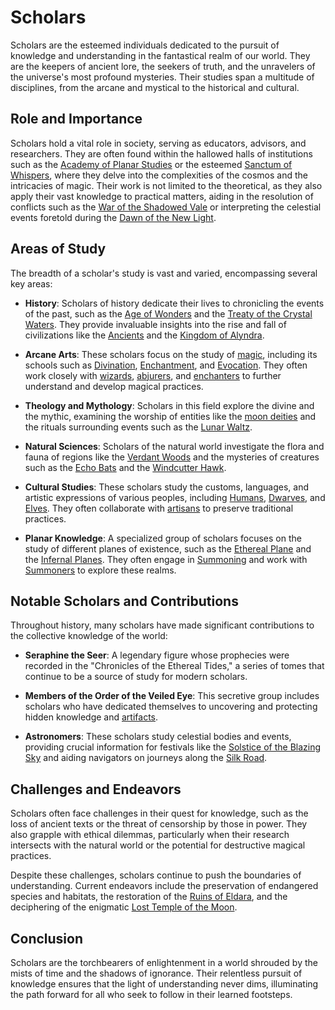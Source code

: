 # Scholars

Scholars are the esteemed individuals dedicated to the pursuit of knowledge and understanding in the fantastical realm of our world. They are the keepers of ancient lore, the seekers of truth, and the unravelers of the universe's most profound mysteries. Their studies span a multitude of disciplines, from the arcane and mystical to the historical and cultural.

## Role and Importance

Scholars hold a vital role in society, serving as educators, advisors, and researchers. They are often found within the hallowed halls of institutions such as the [Academy of Planar Studies](Academy%20of%20Planar%20Studies.md) or the esteemed [Sanctum of Whispers](Sanctum%20of%20Whispers.md), where they delve into the complexities of the cosmos and the intricacies of magic. Their work is not limited to the theoretical, as they also apply their vast knowledge to practical matters, aiding in the resolution of conflicts such as the [War of the Shadowed Vale](War%20of%20the%20Shadowed%20Vale.md) or interpreting the celestial events foretold during the [Dawn of the New Light](Dawn%20of%20the%20New%20Light.md).

## Areas of Study

The breadth of a scholar's study is vast and varied, encompassing several key areas:

- **History**: Scholars of history dedicate their lives to chronicling the events of the past, such as the [Age of Wonders](Age%20of%20Wonders.md) and the [Treaty of the Crystal Waters](Treaty%20of%20the%20Crystal%20Waters.md). They provide invaluable insights into the rise and fall of civilizations like the [Ancients](Ancients.md) and the [Kingdom of Alyndra](Kingdom%20of%20Alyndra.md).

- **Arcane Arts**: These scholars focus on the study of [magic](Magic.md), including its schools such as [Divination](Divination.md), [Enchantment](Enchantment.md), and [Evocation](Evocation.md). They often work closely with [wizards](Wizards.md), [abjurers](Abjurers.md), and [enchanters](Enchanters.md) to further understand and develop magical practices.

- **Theology and Mythology**: Scholars in this field explore the divine and the mythic, examining the worship of entities like the [moon deities](Moon%20Deities.md) and the rituals surrounding events such as the [Lunar Waltz](Lunar%20Waltz.md).

- **Natural Sciences**: Scholars of the natural world investigate the flora and fauna of regions like the [Verdant Woods](Verdant%20Woods.md) and the mysteries of creatures such as the [Echo Bats](Echo%20Bats.md) and the [Windcutter Hawk](Windcutter%20Hawk.md).

- **Cultural Studies**: These scholars study the customs, languages, and artistic expressions of various peoples, including [Humans](Humans.md), [Dwarves](Dwarves.md), and [Elves](Elves.md). They often collaborate with [artisans](Artisans.md) to preserve traditional practices.

- **Planar Knowledge**: A specialized group of scholars focuses on the study of different planes of existence, such as the [Ethereal Plane](Ethereal%20Plane.md) and the [Infernal Planes](Infernal%20Planes.md). They often engage in [Summoning](Summoning.md) and work with [Summoners](Summoners.md) to explore these realms.

## Notable Scholars and Contributions

Throughout history, many scholars have made significant contributions to the collective knowledge of the world:

- **Seraphine the Seer**: A legendary figure whose prophecies were recorded in the "Chronicles of the Ethereal Tides," a series of tomes that continue to be a source of study for modern scholars.

- **Members of the Order of the Veiled Eye**: This secretive group includes scholars who have dedicated themselves to uncovering and protecting hidden knowledge and [artifacts](Artifacts.md).

- **Astronomers**: These scholars study celestial bodies and events, providing crucial information for festivals like the [Solstice of the Blazing Sky](Solstice%20of%20the%20Blazing%20Sky.md) and aiding navigators on journeys along the [Silk Road](Silk%20Road.md).

## Challenges and Endeavors

Scholars often face challenges in their quest for knowledge, such as the loss of ancient texts or the threat of censorship by those in power. They also grapple with ethical dilemmas, particularly when their research intersects with the natural world or the potential for destructive magical practices.

Despite these challenges, scholars continue to push the boundaries of understanding. Current endeavors include the preservation of endangered species and habitats, the restoration of the [Ruins of Eldara](Ruins%20of%20Eldara.md), and the deciphering of the enigmatic [Lost Temple of the Moon](Lost%20Temple%20of%20the%20Moon.md).

## Conclusion

Scholars are the torchbearers of enlightenment in a world shrouded by the mists of time and the shadows of ignorance. Their relentless pursuit of knowledge ensures that the light of understanding never dims, illuminating the path forward for all who seek to follow in their learned footsteps.